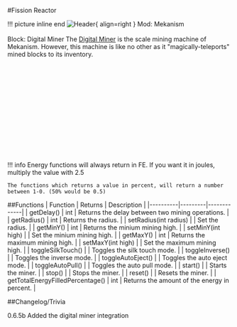 #Fission Reactor

!!! picture inline end
    ![Header](https://intelligence-modding.de/wp-content/uploads/2021/05/Digital-Miner.png){ align=right }
    Mod: Mekanism <br><br/>
    Block: Digital Miner
The [Digital Miner](https://wiki.aidancbrady.com/wiki/Digital_Miner) is the scale mining machine of Mekanism. However, this machine is like no other as it "magically-teleports" mined blocks to its inventory.

<br><br/>
<br><br/>
<br><br/>
<br><br/>
<br><br/>
<br><br/>

!!! info
    Energy functions will always return in FE. If you want it in joules, multiply the value with 2.5

    The functions which returns a value in percent, will return a number between 1-0. (50% would be 0.5)

##Functions
| Function | Returns | Description |
|----------|---------|-------------|
| getDelay() | int | Returns the delay between two mining operations. |
| getRadius() | int | Returns the radius. |
| setRadius(int radius) | | Set the radius. |
| getMinY() | int | Returns the minium mining high. |
| setMinY(int high) | | Set the minium mining high. |
| getMaxY() | int | Returns the maximum mining high. |
| setMaxY(int high) | | Set the maximum mining high. |
| toggleSilkTouch() | | Toggles the silk touch mode. |
| toggleInverse() | | Toggles the inverse mode. |
| toggleAutoEject() | | Toggles the auto eject mode. |
| toggleAutoPull() | | Toggles the auto pull mode. |
| start() | | Starts the miner. |
| stop() | | Stops the miner. |
| reset() | | Resets the miner. |
| getTotalEnergyFilledPercentage() | int | Returns the amount of the energy in percent. |

##Changelog/Trivia

0.6.5b
Added the digital miner integration

